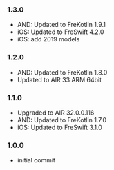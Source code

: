 ### 1.3.0
- AND: Updated to FreKotlin 1.9.1
- iOS: Updated to FreSwift 4.2.0
- iOS: add 2019 models

### 1.2.0
- AND: Updated to FreKotlin 1.8.0
- Updated to AIR 33 ARM 64bit

### 1.1.0
- Upgraded to AIR 32.0.0.116
- AND: Updated to FreKotlin 1.7.0
- iOS: Updated to FreSwift 3.1.0

### 1.0.0  
- initial commit
